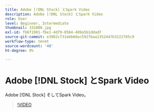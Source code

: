 ```yaml
---
title: Adobe [!DNL Stock] とSpark Video
description: Adobe [!DNL Stock] とSpark Video
role: User
level: Beginner, Intermediate
thumbnail: 331808.jpg
exl-id: fb6f1901-fbe1-4d79-8584-489a5b1ddad7
source-git-commit: e3982cf31ebb0dac5927baa1352447b3222785c9
workflow-type: tm+mt
source-wordcount: '48'
ht-degree: 0%

---
```


# Adobe [!DNL Stock] とSpark Video

Adobe [!DNL Stock] そしてSpark Video。

>[!VIDEO](https://video.tv.adobe.com/v/331808?hidetitle=true)
